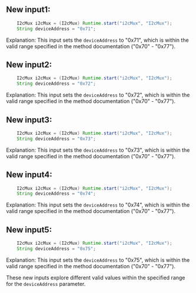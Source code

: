 ## New input1:
```java
    I2cMux i2cMux = (I2cMux) Runtime.start("i2cMux", "I2cMux");
    String deviceAddress = "0x71";
```
Explanation: This input sets the `deviceAddress` to "0x71", which is within the valid range specified in the method documentation ("0x70" - "0x77").

## New input2:
```java
    I2cMux i2cMux = (I2cMux) Runtime.start("i2cMux", "I2cMux");
    String deviceAddress = "0x72";
```
Explanation: This input sets the `deviceAddress` to "0x72", which is within the valid range specified in the method documentation ("0x70" - "0x77").

## New input3:
```java
    I2cMux i2cMux = (I2cMux) Runtime.start("i2cMux", "I2cMux");
    String deviceAddress = "0x73";
```
Explanation: This input sets the `deviceAddress` to "0x73", which is within the valid range specified in the method documentation ("0x70" - "0x77").

## New input4:
```java
    I2cMux i2cMux = (I2cMux) Runtime.start("i2cMux", "I2cMux");
    String deviceAddress = "0x74";
```
Explanation: This input sets the `deviceAddress` to "0x74", which is within the valid range specified in the method documentation ("0x70" - "0x77").

## New input5:
```java
    I2cMux i2cMux = (I2cMux) Runtime.start("i2cMux", "I2cMux");
    String deviceAddress = "0x75";
```
Explanation: This input sets the `deviceAddress` to "0x75", which is within the valid range specified in the method documentation ("0x70" - "0x77").

These new inputs explore different valid values within the specified range for the `deviceAddress` parameter.